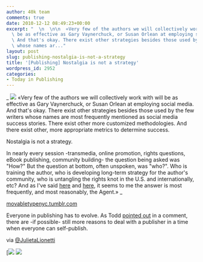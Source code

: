 ```yaml
---
author: 40k team
comments: true
date: 2010-12-12 08:49:23+00:00
excerpt: "  \n  \n\n  «Very few of the authors we will collectively work with will\
  \ be as effective as Gary Vaynerchuck, or Susan Orlean at employing social media.\
  \ And that's okay. There exist other strategies besides those used by the few writers\
  \ whose names ar..."
layout: post
slug: publishing-nostalgia-is-not-a-strategy
title: '[Publishing] Nostalgia is not a strategy'
wordpress_id: 2952
categories:
- Today in Publishing
---
```


 


  _
![](http://www.40kbooks.com/wp-content/uploads/quote1.jpg)
  «Very few of the authors we will collectively work with will be as effective as Gary Vaynerchuck, or Susan Orlean at employing social media. And that's okay. There exist other strategies besides those used by the few writers whose names are most frequently mentioned as social media success stories. There exist other more customized methodologies. And there exist other, more appropriate metrics to determine success.
  

Nostalgia is not a strategy.
  

In nearly every session -transmedia, online promotion, rights questions, eBook publishing, community building- the question being asked was "How?" But the question at bottom, often unspoken, was "who?". Who is training the author, who is developing long-term strategy for the author's community, who is untangling the rights knot in the U.S. and internationally, etc? And as I've said [here](http://bit.ly/cSG3oT) and [here](http://bit.ly/cO5L71), it seems to me the answer is most frequently, and most reasonably, the Agent.»
_  

[movabletypenyc.tumblr.com](http://tinyurl.com/2vd2b7p)






Everyone in publishing has to evolve. As Todd [pointed out](http://www.40kbooks.com/?p=2922) in a comment, there are -if possible- still more reasons to deal with a publisher in a time when everyone can self-publish.  

via [@JulietaLionetti](http://twitter.com/JulietaLionetti)





[![](http://www.bookcafe.net/filtr/t1.png)
[![](http://www.bookcafe.net/filtr/f1.png)](http://www.facebook.com/pages/40k/122586614419616)


 
    
